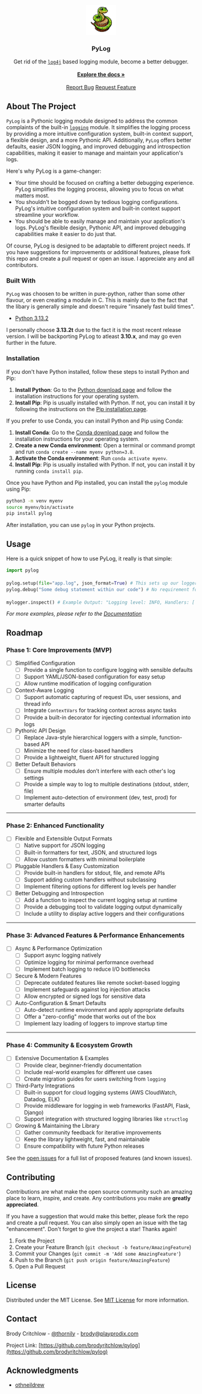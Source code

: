 
<br/>
<div align="center">
<a href="https://github.com/ShaanCoding/ReadME-Generator">
<img src="pylog_logo.png" alt="Logo" width="80" height="80">
</a>
<h3 align="center">PyLog</h3>
<p align="center">
Get rid of the <code><a href="https://logging.apache.org/log4j/2.x/index.html">log4j</a></code> based logging module, become a better debugger.
<br/>
<br/>
<a href="https://github.com/brodycritchlow/PyLog"><strong>Explore the docs »</strong></a>
<br/>
<br/>
<a href="https://github.com/brodycritchlow/PyLog/issues/new">Report Bug</a>
<a href="https://github.com/brodycritchlow/PyLog/issues/new">Request Feature</a>
</p>
</div>

## About The Project

`PyLog` is a Pythonic logging module designed to address the common complaints of the built-in [`logging`](https://docs.python.org/3/library/logging.html) module. It simplifies the logging process by providing a more intuitive configuration system, built-in context support, a flexible design, and a more Pythonic API. Additionally, `PyLog` offers better defaults, easier JSON logging, and improved debugging and introspection capabilities, making it easier to manage and maintain your application's logs.

Here's why PyLog is a game-changer:

- Your time should be focused on crafting a better debugging experience. PyLog simplifies the logging process, allowing you to focus on what matters most.
- You shouldn't be bogged down by tedious logging configurations. PyLog's intuitive configuration system and built-in context support streamline your workflow.
- You should be able to easily manage and maintain your application's logs. PyLog's flexible design, Pythonic API, and improved debugging capabilities make it easier to do just that.

Of course, PyLog is designed to be adaptable to different project needs. If you have suggestions for improvements or additional features, please fork this repo and create a pull request or open an issue. I appreciate any and all contributors.

### Built With

`PyLog` was choosen to be written in pure-python, rather than some other flavour, or even creating a module in C. This is mainly due to the fact that the libary is generally simple and doesn't require "insanely fast build times".

- [Python 3.13.2](https://www.python.org/downloads/release/python-3132/)

I personally choose **3.13.2t** due to the fact it is the most recent release version. I will be backporting PyLog to atleast **3.10.x**, and may go even further in the future.

### Installation

If you don't have Python installed, follow these steps to install Python and Pip:

1. **Install Python**: Go to the [Python download page](https://www.python.org/downloads/) and follow the installation instructions for your operating system.
2. **Install Pip**: Pip is usually installed with Python. If not, you can install it by following the instructions on the [Pip installation page](https://pip.pypa.io/en/stable/installation/).

If you prefer to use Conda, you can install Python and Pip using Conda:

1. **Install Conda**: Go to the [Conda download page](https://docs.conda.io/en/latest/miniconda.html) and follow the installation instructions for your operating system.
2. **Create a new Conda environment**: Open a terminal or command prompt and run `conda create --name myenv python=3.8`.
3. **Activate the Conda environment**: Run `conda activate myenv`.
4. **Install Pip**: Pip is usually installed with Python. If not, you can install it by running `conda install pip`.

Once you have Python and Pip installed, you can install the `pylog` module using Pip:

```sh
python3 -m venv myenv
source myenv/bin/activate
pip install pylog
```

After installation, you can use `pylog` in your Python projects.

## Usage

Here is a quick snippet of how to use PyLog, it really is that simple:

```python
import pylog

pylog.setup(file="app.log", json_format=True) # This sets up our logger to output to a file, with this formatting:  {"level": "INFO", ...}
pylog.debug("Some debug statement within our code") # No requirement for logging.getlogger(...) or similar.

mylogger.inspect() # Example Output: "Logging level: INFO, Handlers: ['stdout'], Format: '[{levelname}] {message}'"
```

_For more examples, please refer to the [Documentation](https://example.com)_

## Roadmap

### Phase 1: Core Improvements (MVP)  
- [ ] Simplified Configuration  
  - [ ] Provide a single function to configure logging with sensible defaults  
  - [ ] Support YAML/JSON-based configuration for easy setup  
  - [ ] Allow runtime modification of logging configuration  

- [ ] Context-Aware Logging  
  - [ ] Support automatic capturing of request IDs, user sessions, and thread info  
  - [ ] Integrate `ContextVars` for tracking context across async tasks  
  - [ ] Provide a built-in decorator for injecting contextual information into logs  

- [ ] Pythonic API Design  
  - [ ] Replace Java-style hierarchical loggers with a simple, function-based API  
  - [ ] Minimize the need for class-based handlers  
  - [ ] Provide a lightweight, fluent API for structured logging  

- [ ] Better Default Behaviors  
  - [ ] Ensure multiple modules don’t interfere with each other's log settings  
  - [ ] Provide a simple way to log to multiple destinations (stdout, stderr, file)  
  - [ ] Implement auto-detection of environment (dev, test, prod) for smarter defaults  

---

### Phase 2: Enhanced Functionality  
- [ ] Flexible and Extensible Output Formats  
  - [ ] Native support for JSON logging  
  - [ ] Built-in formatters for text, JSON, and structured logs  
  - [ ] Allow custom formatters with minimal boilerplate  

- [ ] Pluggable Handlers & Easy Customization  
  - [ ] Provide built-in handlers for stdout, file, and remote APIs  
  - [ ] Support adding custom handlers without subclassing  
  - [ ] Implement filtering options for different log levels per handler  

- [ ] Better Debugging and Introspection  
  - [ ] Add a function to inspect the current logging setup at runtime  
  - [ ] Provide a debugging tool to validate logging output dynamically  
  - [ ] Include a utility to display active loggers and their configurations  

---

### Phase 3: Advanced Features & Performance Enhancements  
- [ ] Async & Performance Optimization  
  - [ ] Support async logging natively  
  - [ ] Optimize logging for minimal performance overhead  
  - [ ] Implement batch logging to reduce I/O bottlenecks  

- [ ] Secure & Modern Features  
  - [ ] Deprecate outdated features like remote socket-based logging  
  - [ ] Implement safeguards against log injection attacks  
  - [ ] Allow encrypted or signed logs for sensitive data  

- [ ] Auto-Configuration & Smart Defaults  
  - [ ] Auto-detect runtime environment and apply appropriate defaults  
  - [ ] Offer a "zero-config" mode that works out of the box  
  - [ ] Implement lazy loading of loggers to improve startup time  

---

### Phase 4: Community & Ecosystem Growth  
- [ ] Extensive Documentation & Examples  
  - [ ] Provide clear, beginner-friendly documentation  
  - [ ] Include real-world examples for different use cases  
  - [ ] Create migration guides for users switching from `logging`  

- [ ] Third-Party Integrations  
  - [ ] Built-in support for cloud logging systems (AWS CloudWatch, Datadog, ELK)  
  - [ ] Provide middleware for logging in web frameworks (FastAPI, Flask, Django)  
  - [ ] Support integration with structured logging libraries like `structlog`  

- [ ] Growing & Maintaining the Library  
  - [ ] Gather community feedback for iterative improvements  
  - [ ] Keep the library lightweight, fast, and maintainable  
  - [ ] Ensure compatibility with future Python releases  

See the [open issues](https://github.com/ShaanCoding/ReadME-Generator/issues) for a full list of proposed features (and known issues).

## Contributing

Contributions are what make the open source community such an amazing place to learn, inspire, and create. Any contributions you make are **greatly appreciated**.

If you have a suggestion that would make this better, please fork the repo and create a pull request. You can also simply open an issue with the tag "enhancement".
Don't forget to give the project a star! Thanks again!

1. Fork the Project
2. Create your Feature Branch (`git checkout -b feature/AmazingFeature`)
3. Commit your Changes (`git commit -m 'Add some AmazingFeature'`)
4. Push to the Branch (`git push origin feature/AmazingFeature`)
5. Open a Pull Request
## License

Distributed under the MIT License. See [MIT License](https://opensource.org/licenses/MIT) for more information.
## Contact

Brody Critchlow - [@thornily](http://discordapp.com/users/1190937272279912518) - brody@playprodix.com

Project Link: [https://github.com/brodyritchlow/pylog](https://github.com/brodyritchlow/pylog)

## Acknowledgments

- [othneildrew](https://github.com/othneildrew/Best-README-Template)
